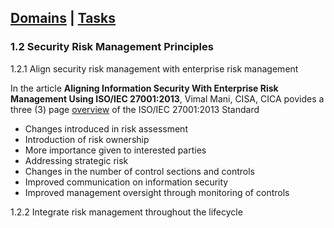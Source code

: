 [Domains](../index.md) | [Tasks](index.md)
---
### 1.2 Security Risk Management Principles

1.2.1 Align security risk management with enterprise risk management

In the article **Aligning Information Security With Enterprise Risk Management Using ISO/IEC 27001:2013**, Vimal Mani, CISA, CICA  povides a three (3) page [overview][ISO] of the ISO/IEC 27001:2013 Standard 

- Changes introduced in risk assessment
-  Introduction of risk ownership 
- More importance given to interested parties
- Addressing strategic risk
- Changes in the number of control sections and controls
- Improved communication on information security
- Improved management oversight through monitoring of controls


1.2.2 Integrate risk management throughout the lifecycle




[ISO]:https://www.isaca.org/Journal/archives/2014/Volume-2/Documents/Aligning-IS-With-Enterprise-Risk-Management-Using-ISO-IEC-27001-2013_joa_Eng_0314.pdf
